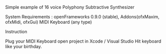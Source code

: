 Simple example of 16 voice Polyphony Subtractive Synthesizer

System Requirements : openFrameworks 0.9.0 (stable), Addons(ofxMaxim, ofxMidi, ofxGui) MIDI Keyboard (any type)

Instruction

Plug your MIDI Keyboard
open project in Xcode / Visual Studio
Hit keyboard like your birthday.
